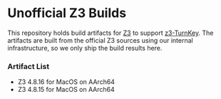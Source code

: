# Unofficial Z3 Builds

This repository holds build artifacts for [Z3](https://github.com/Z3Prover/z3) to support [z3-TurnKey](https://github.com/tudo-aqua/z3-turnkey). The artifacts are built from the official Z3 sources using our internal infrastructure, so we only ship the build results here.

### Artifact List

- Z3 4.8.16 for MacOS on AArch64
- Z3 4.8.15 for MacOS on AArch64